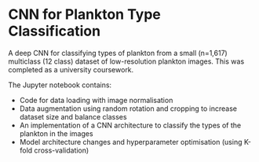 # CNN for Plankton Type Classification
A deep CNN for classifying types of plankton from a small (n=1,617) multiclass (12 class) dataset of low-resolution plankton images. This was completed as a university coursework.

The Jupyter notebook contains:
* Code for data loading with image normalisation
* Data augmentation using random rotation and cropping to increase dataset size and balance classes
* An implementation of a CNN architecture to classify the types of the plankton in the images
* Model architecture changes and hyperparameter optimisation (using K-fold cross-validation)
